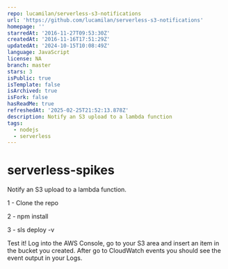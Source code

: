 ```yaml
---
repo: lucamilan/serverless-s3-notifications
url: 'https://github.com/lucamilan/serverless-s3-notifications'
homepage: ''
starredAt: '2016-11-27T09:53:30Z'
createdAt: '2016-11-16T17:51:29Z'
updatedAt: '2024-10-15T10:08:49Z'
language: JavaScript
license: NA
branch: master
stars: 3
isPublic: true
isTemplate: false
isArchived: true
isFork: false
hasReadMe: true
refreshedAt: '2025-02-25T21:52:13.878Z'
description: Notify an S3 upload to a lambda function
tags:
  - nodejs
  - serverless
---
```


# serverless-spikes

Notify an S3 upload to a lambda function.

1 - Clone the repo

2 - npm install

3 - sls deploy -v

Test it! Log into the AWS Console, go to your S3 area and insert an item in the bucket you created.
After go to CloudWatch events you should see the event output in your Logs.
